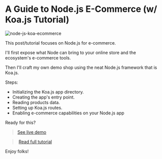# A Guide to Node.js E-Commerce (w/ Koa.js Tutorial)

![node-js-koa-ecommerce](https://snipcart.com/media/205747/nodejs-koajs-snipcart.png)

This post/tutorial focuses on Node.js for e-commerce.

I'll first expose what Node can bring to your online store and the ecosystem's e-commerce tools.

Then I'll craft my own demo shop using the neat Node.js framework that is Koa.js. 

Steps:

- Initializing the Koa.js app directory.
- Creating the app's entry point.
- Reading products data.
- Setting up Koa.js routes.
- Enabling e-commerce capabilities on your Node.js app

Ready for this?

> [See live demo](https://test-koa.herokuapp.com/)

> [Read full tutorial](https://snipcart.com/blog/node-js-ecommerce-koa-js-tutorial)

Enjoy folks!
